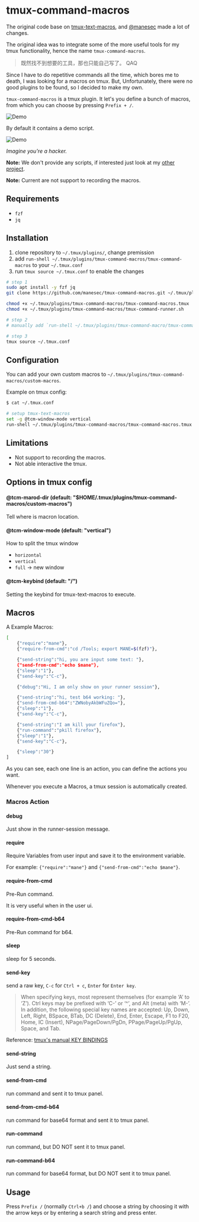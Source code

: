 # tmux-command-macros

The original code base on [tmux-text-macros](https://github.com/Neo-Oli/tmux-text-macros/tree/master), and [@manesec](https://github.com/manesec) made a lot of changes.

The original idea was to integrate some of the more useful tools for my tmux functionality, hence the name `tmux-command-macros`.

> 既然找不到想要的工具，那也只能自己写了。 QAQ

Since I have to do repetitive commands all the time, which bores me to death, I was looking for a macros on tmux. 
But, Unfortunately, there were no good plugins to be found, so I decided to make my own. 

`tmux-command-macros` is a tmux plugin. It let's you define a bunch of macros, from which you can choose by pressing `Prefix + /`.

![Demo](https://raw.githubusercontent.com/manesec/tmux-command-macros/master/demo.gif)

By default it contains a demo script.

![Demo](https://raw.githubusercontent.com/manesec/tmux-command-macros/master/demo1.gif)

*Imagine you're a hacker.*

**Note:** We don't provide any scripts, if interested just look at my [other project](https://github.com/manesec/mane-tmux-macros).

**Note:** Current are not support to recording the macros.

## Requirements

* `fzf`
* `jq`

## Installation

1. clone repository to `~/.tmux/plugins/`, change premission
2. add `run-shell ~/.tmux/plugins/tmux-command-macros/tmux-command-macros` to your `~/.tmux.conf`
3. run `tmux source ~/.tmux.conf` to enable the changes

```bash
# step 1
sudo apt install -y fzf jq
git clone https://github.com/manesec/tmux-command-macros.git ~/.tmux/plugins/tmux-command-macros

chmod +x ~/.tmux/plugins/tmux-command-macros/tmux-command-macros.tmux
chmod +x ~/.tmux/plugins/tmux-command-macros/tmux-command-runner.sh

# step 2 
# manually add `run-shell ~/.tmux/plugins/tmux-command-macro/tmux-command-macro` in your tmux.

# step 3
tmux source ~/.tmux.conf
```

## Configuration

You can add your own custom macros to `~/.tmux/plugins/tmux-command-macros/custom-macros`. 

Example on tmux config: 

```bash
$ cat ~/.tmux.conf

# setup tmux-text-macros                
set -g @tcm-window-mode vertical
run-shell ~/.tmux/plugins/tmux-command-macros/tmux-command-macros.tmux
```

## Limitations

+ Not support to recording the macros.
+ Not able interactive the tmux.

## Options in tmux config

#### @tcm-marod-dir (default: "$HOME/.tmux/plugins/tmux-command-macros/custom-macros")

Tell where is macron location.

#### @tcm-window-mode (default: "vertical")

How to split the tmux window
* `horizontal`
* `vertical`
* `full` -> new window

#### @tcm-keybind (default: "/")

Setting the keybind for tmux-text-macros to execute.

## Macros

A Example Macros: 

```bash
[
    {"require":"mane"},
    {"require-from-cmd":"cd /Tools; export MANE=$(fzf)"},

    {"send-string":"hi, you are input some text: "},
    {"send-from-cmd":"echo $mane"},
    {"sleep":"1"},
    {"send-key":"C-c"},

    {"debug":"Hi, I am only show on your runner session"},

    {"send-string":"hi, test b64 working: "},
    {"send-from-cmd-b64":"ZWNobyAkbWFuZQo="},
    {"sleep":"1"},
    {"send-key":"C-c"},

    {"send-string":"I am kill your firefox"},
    {"run-command":"pkill firefox"},
    {"sleep":"1"},
    {"send-key":"C-c"},

    {"sleep":"30"}
]
```

As you can see, each one line is an action, you can define the actions you want.

Whenever you execute a Macros, a tmux session is automatically created.

### Macros Action

#### debug 

Just show in the runner-session message.

#### require

Require Variables from user input and save it to the environment variable.

For example: `{"require":"mane"}` and `{"send-from-cmd":"echo $mane"}`.

#### require-from-cmd

Pre-Run command.

It is very useful when in the user ui.

#### require-from-cmd-b64

Pre-Run command for b64.

#### sleep

sleep for 5 seconds.

#### send-key

send a raw key, `C-c` for `Ctrl + c`, `Enter` for `Enter key`.

> When specifying keys, most represent themselves (for example ‘A’ to ‘Z’). Ctrl keys may be prefixed with ‘C-’ or ‘^’, and Alt (meta) with ‘M-’. In addition, the following special key names are accepted: Up, Down, Left, Right, BSpace, BTab, DC (Delete), End, Enter, Escape, F1 to F20, Home, IC (Insert), NPage/PageDown/PgDn, PPage/PageUp/PgUp, Space, and Tab.

Reference:  [tmux's manual KEY BINDINGS](https://man.openbsd.org/OpenBSD-current/man1/tmux.1#KEY_BINDINGS)

#### send-string

Just send a string.

#### send-from-cmd

run command and sent it to tmux panel.

#### send-from-cmd-b64

run command for base64 format and sent it to tmux panel.

#### run-command

run command, but DO NOT sent it to tmux panel.

#### run-command-b64

run command for base64 format, but DO NOT sent it to tmux panel.

## Usage

Press `Prefix /` (normally `Ctrl+b /`) and choose a string by choosing it with the arrow keys or by entering a search string and press enter.
